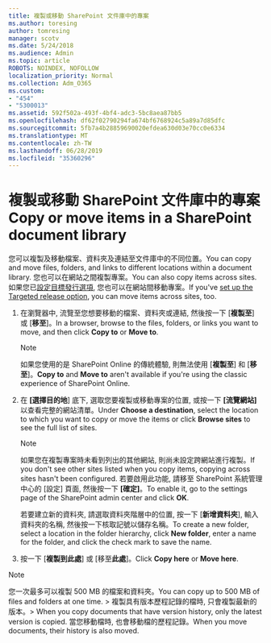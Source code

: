 ```yaml
---
title: 複製或移動 SharePoint 文件庫中的專案
ms.author: toresing
author: tomresing
manager: scotv
ms.date: 5/24/2018
ms.audience: Admin
ms.topic: article
ROBOTS: NOINDEX, NOFOLLOW
localization_priority: Normal
ms.collection: Adm_O365
ms.custom:
- "454"
- "5300013"
ms.assetid: 592f502a-493f-4bf4-adc3-5bc8aea87bb5
ms.openlocfilehash: df62f02790294fa674bf6768924c5a89a7d85dfc
ms.sourcegitcommit: 5fb7a4b28859690020efdea630d03e70cc0e6334
ms.translationtype: MT
ms.contentlocale: zh-TW
ms.lasthandoff: 06/28/2019
ms.locfileid: "35360296"
---
```

# <a name="copy-or-move-items-in-a-sharepoint-document-library"></a><span data-ttu-id="2d73a-102">複製或移動 SharePoint 文件庫中的專案</span><span class="sxs-lookup"><span data-stu-id="2d73a-102">Copy or move items in a SharePoint document library</span></span>

<span data-ttu-id="2d73a-103">您可以複製及移動檔案、資料夾及連結至文件庫中的不同位置。</span><span class="sxs-lookup"><span data-stu-id="2d73a-103">You can copy and move files, folders, and links to different locations within a document library.</span></span> <span data-ttu-id="2d73a-104">您也可以在網站之間複製專案。</span><span class="sxs-lookup"><span data-stu-id="2d73a-104">You can also copy items across sites.</span></span> <span data-ttu-id="2d73a-105">如果您已[設定目標發行選項](https://go.microsoft.com/fwlink/?linkid=622980), 您也可以在網站間移動專案。</span><span class="sxs-lookup"><span data-stu-id="2d73a-105">If you've [set up the Targeted release option](https://go.microsoft.com/fwlink/?linkid=622980), you can move items across sites, too.</span></span>
  
1. <span data-ttu-id="2d73a-106">在瀏覽器中, 流覽至您想要移動的檔案、資料夾或連結, 然後按一下 [**複製至**] 或 [**移至**]。</span><span class="sxs-lookup"><span data-stu-id="2d73a-106">In a browser, browse to the files, folders, or links you want to move, and then click **Copy to** or **Move to**.</span></span>

    > [!NOTE]
    > <span data-ttu-id="2d73a-107">如果您使用的是 SharePoint Online 的傳統體驗, 則無法使用 [**複製至**] 和 [**移至**]。</span><span class="sxs-lookup"><span data-stu-id="2d73a-107">**Copy to** and **Move to** aren't available if you're using the classic experience of SharePoint Online.</span></span>
  
2. <span data-ttu-id="2d73a-108">在 **[選擇目的地**] 底下, 選取您要複製或移動專案的位置, 或按一下 **[流覽網站]** 以查看完整的網站清單。</span><span class="sxs-lookup"><span data-stu-id="2d73a-108">Under **Choose a destination**, select the location to which you want to copy or move the items or click **Browse sites** to see the full list of sites.</span></span>

    > [!NOTE]
    > <span data-ttu-id="2d73a-109">如果您在複製專案時未看到列出的其他網站, 則尚未設定跨網站進行複製。</span><span class="sxs-lookup"><span data-stu-id="2d73a-109">If you don't see other sites listed when you copy items, copying across sites hasn't been configured.</span></span> <span data-ttu-id="2d73a-110">若要啟用此功能, 請移至 SharePoint 系統管理中心的 [設定] 頁面, 然後按一下 **[確定]**。</span><span class="sxs-lookup"><span data-stu-id="2d73a-110">To enable it, go to the settings page of the SharePoint admin center and click **OK**.</span></span>
  
    <span data-ttu-id="2d73a-111">若要建立新的資料夾, 請選取資料夾階層中的位置, 按一下 [**新增資料夾**], 輸入資料夾的名稱, 然後按一下核取記號以儲存名稱。</span><span class="sxs-lookup"><span data-stu-id="2d73a-111">To create a new folder, select a location in the folder hierarchy, click **New folder**, enter a name for the folder, and click the check mark to save the name.</span></span>

3. <span data-ttu-id="2d73a-112">按一下 [**複製到此處**] 或 [移至**此處**]。</span><span class="sxs-lookup"><span data-stu-id="2d73a-112">Click **Copy here** or **Move here**.</span></span>

> [!NOTE]
> <span data-ttu-id="2d73a-113">您一次最多可以複製 500 MB 的檔案和資料夾。</span><span class="sxs-lookup"><span data-stu-id="2d73a-113">You can copy up to 500 MB of files and folders at one time.</span></span> <span data-ttu-id="2d73a-114">> 複製具有版本歷程記錄的檔時, 只會複製最新的版本。</span><span class="sxs-lookup"><span data-stu-id="2d73a-114">>  When you copy documents that have version history, only the latest version is copied.</span></span> <span data-ttu-id="2d73a-115">當您移動檔時, 也會移動檔的歷程記錄。</span><span class="sxs-lookup"><span data-stu-id="2d73a-115">When you move documents, their history is also moved.</span></span>
  